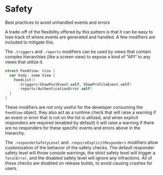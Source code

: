 # Safety

Best practices to avoid unhandled events and errors

A trade-off of the flexibility offered by this pattern is that it can be easy to lose track of where events are generated and handled. A few modifiers are included to mitigate this.

The `.triggers` and `.reports` modifiers can be used by views that contain complex hierarchies (like a screen view) to expose a kind of "API" to any views that utilize it.

```swift
struct FeedView: View {
  var body: some View {
    FeedList()
      .triggers(ShowPostEvent.self, ShowProfileEvent.self)
      .reports(AuthenticationError.self)
  }
}
```

These modifiers are not only useful for the developer consuming the `FeedView` object, they also act as a runtime check that will raise a warning if an event or error that is not on the list is utilized, and when explicit responders are required (enabled by default) it will raise a warning if there are no responders for these specific events and errors above in the hierarchy.

The `.responderSafetyLevel` and `.requireExplicitResponders` modifiers allow customization of the behavior of the safety checks. The default responder safety level will throw console warnings, the strict safety level will trigger a `fatalError`, and the disabled safety level will ignore any infractions. All of these checks are disabled on release builds, to avoid causing crashes for users.
